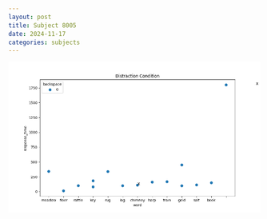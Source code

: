 ```yaml
---
layout: post
title: Subject 8005
date: 2024-11-17
categories: subjects
---
```


![](data/8005/run-2/8005_rt_acc_fuzzy_delay.png)
